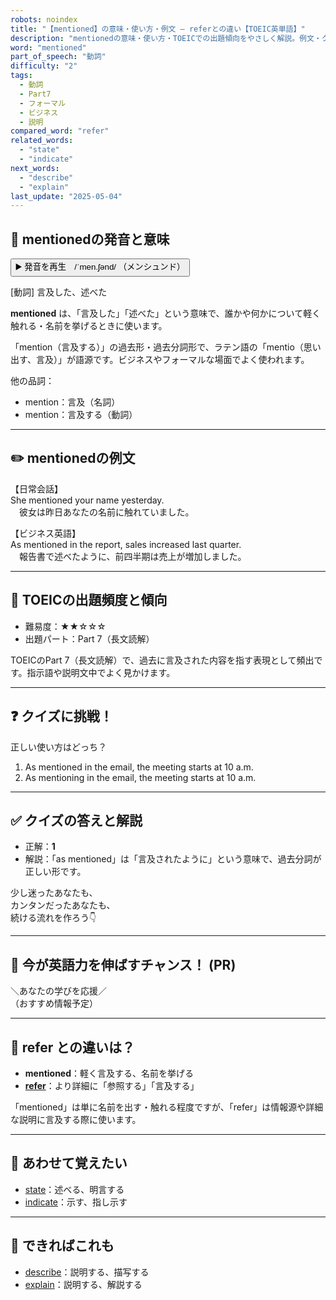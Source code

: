 ```yaml
---
robots: noindex
title: "【mentioned】の意味・使い方・例文 ― referとの違い【TOEIC英単語】"
description: "mentionedの意味・使い方・TOEICでの出題傾向をやさしく解説。例文・クイズ付きでreferとの違いもわかりやすく学べます。"
word: "mentioned"
part_of_speech: "動詞"
difficulty: "2"
tags:
  - 動詞
  - Part7
  - フォーマル
  - ビジネス
  - 説明
compared_word: "refer"
related_words:
  - "state"
  - "indicate"
next_words:
  - "describe"
  - "explain"
last_update: "2025-05-04"
---
```


## 🔰 mentionedの発音と意味

<button class="play-audio" onclick="playTTS('mentioned')">
  <span class="play-audio-main">
    ▶️ 発音を再生　/ˈmen.ʃənd/
  </span>
  <span class="play-audio-sub">
    （メンシュンド）
  </span>
</button>

[動詞] 言及した、述べた

**mentioned** は、「言及した」「述べた」という意味で、誰かや何かについて軽く触れる・名前を挙げるときに使います。

「mention（言及する）」の過去形・過去分詞形で、ラテン語の「mentio（思い出す、言及）」が語源です。ビジネスやフォーマルな場面でよく使われます。

他の品詞：  
- mention：言及（名詞）
- mention：言及する（動詞）

---

## ✏️ mentionedの例文

【日常会話】  
She mentioned your name yesterday.  
　彼女は昨日あなたの名前に触れていました。

【ビジネス英語】  
As mentioned in the report, sales increased last quarter.  
　報告書で述べたように、前四半期は売上が増加しました。

---

## 🎯 TOEICの出題頻度と傾向

- 難易度：★★☆☆☆
- 出題パート：Part 7（長文読解）

TOEICのPart 7（長文読解）で、過去に言及された内容を指す表現として頻出です。指示語や説明文中でよく見かけます。

---

## ❓ クイズに挑戦！

正しい使い方はどっち？

1. As mentioned in the email, the meeting starts at 10 a.m.  
2. As mentioning in the email, the meeting starts at 10 a.m.

---

## ✅ クイズの答えと解説

- 正解：**1**
- 解説：「as mentioned」は「言及されたように」という意味で、過去分詞が正しい形です。

少し迷ったあなたも、  
カンタンだったあなたも、  
続ける流れを作ろう👇️

---

## 🚀 今が英語力を伸ばすチャンス！ (PR)

<div class="info-center">
＼あなたの学びを応援／<br>  
（おすすめ情報予定）
</div>

---

## 🤔  refer との違いは？

- **mentioned**：軽く言及する、名前を挙げる
- **[refer](/word/refer/)**：より詳細に「参照する」「言及する」

「mentioned」は単に名前を出す・触れる程度ですが、「refer」は情報源や詳細な説明に言及する際に使います。

---

## 🧩 あわせて覚えたい

- [state](/word/state/)：述べる、明言する
- [indicate](/word/indicate/)：示す、指し示す

---

## 📖 できればこれも

- [describe](/word/describe/)：説明する、描写する
- [explain](/word/explain/)：説明する、解説する

<!-- cvid: aid26_bid37 -->
